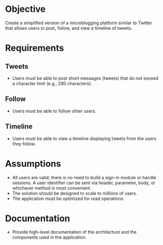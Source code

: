 # Objective

Create a simplified version of a microblogging platform similar to Twitter that allows users to post, follow, and view a timeline of tweets.

# Requirements

## Tweets

* Users must be able to post short messages (tweets) that do not exceed a character limit (e.g., 280 characters).

## Follow

* Users must be able to follow other users.

## Timeline

* Users must be able to view a timeline displaying tweets from the users they follow.

# Assumptions

* All users are valid; there is no need to build a sign-in module or handle sessions. A user identifier can be sent via header, parameter, body, or whichever method is most convenient.
* The solution should be designed to scale to millions of users.
* The application must be optimized for read operations.

# Documentation

* Provide high-level documentation of the architecture and the components used in the application.
